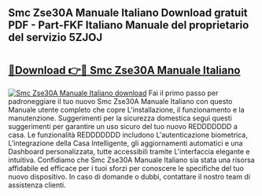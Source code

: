 ## Smc Zse30A Manuale Italiano Download gratuit PDF - Part-FKF Italiano Manuale del proprietario del servizio 5ZJOJ

# <h2><a href="http://dfdy6l.blite.top/?on=Smc+Zse30A+Manuale+Italiano">🔗Download 👉🔴 Smc Zse30A Manuale Italiano</a></h2>

[![Smc Zse30A Manuale Italiano download](https://i.imgur.com/lujVjoI.png)](http://dfdy6l.blite.top/?on=Smc+Zse30A+Manuale+Italiano)
Fai il primo passo per padroneggiare il tuo nuovo Smc Zse30A Manuale Italiano con questo Manuale utente completo che copre L'installazione, il funzionamento e la manutenzione. Suggerimenti per la sicurezza domestica segui questi suggerimenti per garantire un uso sicuro del tuo nuovo REDDDDDDD a casa. Le funzionalità REDDDDDDD includono L'autenticazione biometrica, L'integrazione della Casa Intelligente, gli aggiornamenti automatici e una Dashboard personalizzata, tutte accessibili tramite L'interfaccia elegante e intuitiva. Confidiamo che Smc Zse30A Manuale Italiano sia stata una risorsa affidabile ed efficace per i tuoi sforzi per conoscere le specifiche del tuo nuovo dispositivo. In caso di domande o dubbi, contattare il nostro team di assistenza clienti.
